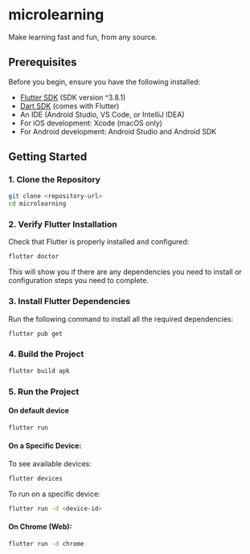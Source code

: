 # microlearning

Make learning fast and fun, from any source.

## Prerequisites

Before you begin, ensure you have the following installed:
- [Flutter SDK](https://flutter.dev/docs/get-started/install) (SDK version ^3.8.1)
- [Dart SDK](https://dart.dev/get-dart) (comes with Flutter)
- An IDE (Android Studio, VS Code, or IntelliJ IDEA)
- For iOS development: Xcode (macOS only)
- For Android development: Android Studio and Android SDK

## Getting Started

### 1. Clone the Repository

```bash
git clone <repository-url>
cd microlearning
```

### 2. Verify Flutter Installation

Check that Flutter is properly installed and configured:

```bash
flutter doctor
```
This will show you if there are any dependencies you need to install or configuration steps you need to complete.

### 3. Install Flutter Dependencies

Run the following command to install all the required dependencies:

```bash
flutter pub get
```

### 4. Build the Project

```bash
flutter build apk
```

### 5. Run the Project
#### On default device

```bash
flutter run
```

#### On a Specific Device:
To see available devices:

```bash
flutter devices
```

To run on a specific device:

```bash
flutter run -d <device-id>
```

#### On Chrome (Web):

```bash
flutter run -d chrome
```
